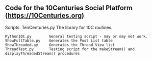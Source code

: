 Code for the 10Centuries Social Platform
(https://10Centuries.org)
----------------------------------------

Scripts:
	TenCenturies.py		The library for 10C routines.

	Python10C.py		General testing script - may or may not work.
	ShowFullTable.py	Generates the Post List table
	ShowThreaded.py		Generates the Thread View list
	ThreadTest.py		Testing script for the makeStream() and displayThreadedStream() procedures
	

